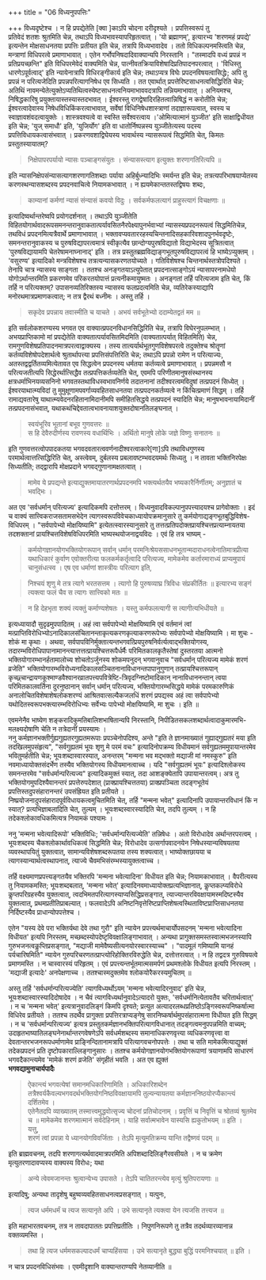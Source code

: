 +++
title = "06 विध्यनुपपत्तिः"

+++
विध्यदृष्टेश्च । न हि प्रपद्येतेति [क्वा ]काऽपि चोदना दरीदृश्यते । प्रपत्तिस्वरूपं तु  
प्रतिवेदं शतशः श्रुतमिति चेन्न, तथाऽपि विध्यभावस्यापरिहृतत्वात् । 'यो ब्रह्माणम्', इत्यारभ्य 'शरणमहं प्रपद्ये' इत्यन्तेन मोक्षसाधनतया प्रपत्तिः प्रतीयत इति चेन्न, तत्रापि विध्यभावादेव । ततो विधिकल्पनमस्त्विति चेन्न, मन्त्राणां विधिपरत्वे प्रमाणाभावात् । एतेन गर्भोपनिषदादिवाक्यान्यपि निरस्तानि । "तस्मादपि वध्यं प्रपन्नं न प्रतिप्रयच्छन्ति" इति विधिपरमेवेदं वाक्यमिति चेन्न, पात्नीवतक्रियाविशेषादिप्रतिपादनपरत्वात् । 'विधिस्तु धारणेऽपूर्वत्वाद्' इति न्यायेनात्रापि विधिरङ्गीकार्य इति चेन्न; तथाऽप्यत्र विघेः प्रपदनविषयत्वासिद्धेः; अपि तु प्रपन्नं न परित्यजेदिति प्रपन्नपरित्यागनिषेध एव सिध्यति । तत एवार्थात् प्रपत्तेरिष्टसाधनत्वसिद्धिरिति चेन्न; अतिथिं नावमन्येतेत्युक्तेऽप्यतिथित्वस्येष्टसाधनत्वनियमाभाववदत्रापि तन्नियमाभावात् । अनियमश्च, निषिद्धकारिषु प्रयुक्तायास्तस्यास्तदभावत् । ईश्वरस्तु रागद्वेषादिरहितत्वान्निषिद्धं न करोतीति चेन्न; ईश्वरत्वादेवास्य निषेधविधिकिंकरत्वाभावात्, सर्वेषां विधिनिषेधशास्त्राणां तदाज्ञारूपत्वात्, स्वस्य च स्वाज्ञावशंवदत्वायुक्तेः । शास्त्रवश्यत्वे वा स्वस्ति सर्वेश्वरत्वाय ।'ओमित्यात्मानं युञ्जीत' इति साक्षाद्विधीयत इति चेन्न; 'युज् समाधौ' इति, 'युजिर्योग' इति वा धातोर्निष्पन्नस्य युञ्जीतेत्यस्य पदस्य प्रपत्तिविधायकत्वासंभवात् । प्रकरणवशाद्विघेयस्य भावार्थस्य न्यासरूपत्वं सिद्धमिति चेत्, किमतः प्रस्तुतस्यायातम्?
> निक्षेपापरपर्यायो न्यासः पञ्चाङ्गसंयुतः । संन्यासस्त्याग इत्युक्तः शरणागतिरित्यपि ॥

इति न्यासनिक्षेपसंन्यासत्यागशरणागतिशब्दाः पर्याया अहिर्बुध्न्यादिभिः स्मर्यन्त इति चेन्न; तत्रत्यपरिभाषयाप्येतस्य करणस्थन्यासशब्दस्य प्रपदनवाचित्वे नियामकभावात् । न ह्ययमेकान्ततस्तद्विषयः शब्दः, 
> काम्यानां कर्मणां न्यासं संन्यासं कवयो विदुः । सर्वकर्मफलत्यागं प्राहुस्त्यागं विचक्षणाः ॥

इत्यादिष्वर्थान्तरेष्वपि प्रयोगदर्शनात् । तथाऽपि युञ्जीतेति विहितयोगार्थवादरूपसमनन्तरानुवाकतात्पर्यावसितनैरपेक्ष्यापुनर्भवाभ्यां न्यासस्यप्रपदनरूपत्वं सिद्धमितिचेन्न, तथविधं प्रपदनमित्यत्रैवार्थे प्रमाणाभावात् । भक्तावप्यवताररहस्यचिन्तनादिसहकारिवशादपुनर्भवदृष्टेः, समनन्तरानुवाकस्य च पुरुषविद्यापरत्वमात्रं स्वीकृत्यैव छान्दोग्यपुरषविद्यातो विद्याभेदस्य सूत्रितत्वात् 'पुरुषविद्यायामपि चेतरेषामनाघ्नानाद्' इति । तत्र प्रस्तुतब्रह्मविद्याङ्गभूतपुरुषविद्यापरत्वं हि भाष्येऽप्युक्तम् । 'वसुरण्य' इत्यादिको मन्त्रविशेषश्च तत्रत्यन्यासकरणतयोच्यते । गतिविशेषश्च चिन्तनार्थस्तत्रोपदिश्यते । तेनापि चात्र न्यासस्य साङ्गता । ततश्च अनङ्गतयाऽत्युपेतात् प्रपदनात्साङ्गोऽयं न्यासापरनामधेयो योगोऽर्थान्तरमिति प्रकरणमेव परिकरतयोपात्तं प्रत्यनीकमायुष्मतः । अनङ्गतां तर्हि परित्यजाम इति चेत्, किं तर्हि न परित्यक्तम्? उपासनव्यतिरिक्तस्य न्यासस्य फलप्रदत्वमिति चेन्न, व्यतिरेकस्याद्यापि मनोरथमात्रप्रमाणकत्वात्; न तत्र द्वैरथं बध्नीमः । अस्तु तर्हि ।
> सकृदेव प्रपन्नाय तवास्मीति च याचते । अभयं सर्वभूतेभ्यो ददाम्येतद्वतं मम ॥
 
इति सर्वलोकशरण्यस्य भगवत एव वाक्यात्प्रपदनविधानसिद्धिरिति चेन्न, तत्रापि विघेरनुपलम्भात् । अभयप्राप्तिकामो मां प्रपद्येतेति वाक्यतात्पर्यावसितमिदमिति (वाक्यतात्पर्यात् विहितमिति) चेन्न, रामगुणविशेषप्रतिपादनमात्रपरत्वाद्वाक्यस्य । तस्य तात्यर्यार्थभूतगुणविशेषपरत्वे तदुक्तेश्च श्रोतॄणां कर्तव्यविशेषोपदेशार्थत्वे श्रुतार्थापत्त्या प्रपत्तिसंपत्तिरिति चेन्न; तथाऽपि प्रपन्नो रामेण न परित्याज्यः, अतस्तद्वद्वर्तितव्यमित्येतावत एव सिद्धत्वेन प्रपदनस्य धर्मतया कर्तव्यत्वे प्रमाणाभावात् । प्रपन्नमसौ न परित्यजतीत्यपि सिद्धेरर्थात्सिद्धैव तत्प्रपत्तिकर्तव्यतेति चेत्, एवमपि परिणीतमानुषसंस्थानस्य क्षत्रधर्माभिनयव्यसनिनो भगवतस्तथाविधस्वभावनिर्णये तदातनानां तदीश्वरत्वमविदुषां तत्प्रपदनं सिध्येत् । ईश्वरयाथात्म्यविदां तु मुमुक्षूणामपवर्गाव्यवहितसाधनतया तत्प्रपदनकर्तव्यत्वे न किंचित्प्रमाणं सिद्धम् । तर्हि रामाद्यवतारेषु याथात्म्यवेदनरहितानामिदानीमपि समीहितसिद्धये तत्प्रपदनं स्यादिति चेन्न; मानुषभावनायामिदानीं तत्प्रपदनासंभवात्, यथाकथंचिद्देवतात्वभावनायाशयुक्तदोषानतिलङ्घनात् ।  
> स्वयंभूरिव भूतानां बभूव गुणवत्तरः ॥  
स हि देवैरुदीर्णस्य रावणस्य वधार्थिभिः । अर्थितो मानुषे लोके जज्ञे विष्णुः सनातनः ॥
 
इति गुणवत्तरत्वोपपादकतया भगवदवतारत्ववर्णनादीश्वरत्वाकारे[णा]ऽपि तथाविधगुणस्य परमार्थत्वात्तत्सिद्धिरिति चेत्, अस्त्वेवम्, दुर्बलस्य प्रबलावष्टम्भवदयमर्थः सिध्यतु । न तावता भक्तिनिरपेक्षः सिध्यतीति; तद्द्वारापि मोक्षप्रदाने भगवद्गुणानामक्षतत्वात् ।

> मामेव ये प्रपद्यन्ते इत्याद्युक्तमायातरणार्थप्रपदनमपि भक्त्यर्थतयैव भष्यकारैर्निर्णीतम्; अनुज्ञातं च भवद्भिः ।

अत एव 'सर्वधर्मान् परित्यज्य' इत्यादिकमपि दत्तोत्तरम् । विध्यनुवादविकल्पानुपपत्त्यादयश्च प्रागेवोक्ताः । इदं च वाक्यं सात्त्विकराजसतामसभेदेन त्यागस्वरूपविवेचकाध्यायोपक्रमानुसारे तु कर्मयोगाद्यङ्गभूतबुद्धिविशेष-विधिपरम् । "सर्वपापेभ्यो मोक्षयिष्यामि" इत्येतत्स्वारस्यानुसारे तु तत्तत्प्रतिपदोक्तप्रायश्चित्तप्रत्याम्नायतया तदशक्तानां प्रायश्चित्तविशेषविधिपरमिति भाष्यस्थयोजनाद्वयविदः । एवं हि तत्र भाष्यम् -
> कर्मयोगज्ञानयोगभक्तियोगरूपान् सर्वान् धर्मान् परमनिःश्रेयससाधनभूतान्मदाराधनत्वेनातिमात्रप्रीत्या यथाधिकारं कुर्वाण एवोक्तरीत्या फलकर्मकर्तृत्वादि परित्यज्य, मामेकमेव कर्तारमाराध्यं प्राप्यमुपायं चानुसंधत्स्व । एष एव धर्माणां शास्त्रीयः परित्याग इति,

>  निश्चयं शृणु मे तत्र त्यागे भरतसत्तम । त्यागो हि पुरुषव्याघ्र त्रिविधः संप्रकीर्तितः ॥ इत्यारभ्य
> सङ्गं त्यक्त्वा फलं चैव स त्यागः सात्त्विको मतः ॥

> न हि देहभृता शक्यं त्यक्तुं कर्माण्यशेषतः । यस्तु कर्मफलत्यागी स त्यागीत्यभिधीयते ॥
 
इत्यध्यायादौ सुदृढमुपपादितम् । अहं त्वा सर्वपापेभ्यो मोक्षयिष्यामि एवं वर्तमानं त्वां मत्प्राप्तिविरोधिभ्योऽनादिकालसंचितानन्ताकृत्यकरणकृत्याकरणरूपेभ्यः सर्वपापेभ्यो मोक्षयिष्यामि । मा शुचः - शोकं मा कृथाः । अथवा, सर्वपापविनिर्मुक्तात्यन्तभगवत्प्रियपुरुषनिर्वर्त्यत्वाद्भक्तियोगस्य, तदारम्भविरोधिपापानामानन्त्यात्तत्तत्प्रायश्चित्तरूपैर्धर्मैः परिमितकालकृतैस्तेषां दुस्तरतया आत्मनो भक्तियोगारम्भानर्हतामालोच्य शोचतोऽर्जुनस्य शोकमपनुदन् भगवानुवाच "सर्वधर्मान् परित्यज्य मामेकं शरणं व्रजेति" भक्तियोगारम्भविरोध्यनादिकालसञ्चितनानाविधानन्तपापानुगुणान् तत्प्रायश्चित्तरूपान् कृच्छ्र्चान्द्रायणकूश्माण्डवैश्वानरव्रातपत्त्यपवित्रेष्टि-त्रिवृदग्निष्टोमादिकान् नानाविधाननन्तान् त्वया परिमितकालवर्तिना दुरनुष्ठानान् सर्वान् धर्मान् परित्यज्य, भक्तियोगारम्भसिद्धये मामेकं परमकारुणिकं अनालोचितविशेषाशेषलोकशरण्यं आश्रितवात्सल्यैकजलधिं शरणं प्रपद्यस्व अहं त्वा सर्वपापेभ्यो यथोदितस्वरूपभक्त्यारम्भविरोधिभ्यः सर्वेभ्यः पापेभ्यो मोक्षयिष्यामि, मा शुचः । इति ॥

एवमनेनैव भाष्येण शङ्करादिकुमतिबालिशभाषितान्यपि निरस्तानि, निपीडितसकलशब्दार्थत्वादाकुमारमभि-  
मलक्ष्यदोषाणि चेति न तत्रेदानीं प्रयस्यामः ।  
ननु कर्मज्ञानभक्तीर्गुह्यगुह्यतरगुह्यतमरूपाः प्रपञ्चेनोपदिश्य, अन्ते "इति ते ज्ञानमाख्यातं गुह्याद्गुह्यतरं मया इति तदखिलमुपसंहृत्य", "सर्वगुह्यतमं भूयः शृणु मे परमं वचः" इत्यादिनोपक्रम्य विधीयमानं सर्वगुह्यतममुपायान्तरमेव भवितुमर्हतीति चेन्न; भूयःशब्दास्वारस्यात्, अनन्तरम् "मन्मना भव मद्भक्तो मद्याजी मां नमस्कुरु" इति नवमाध्यायोक्तसंदर्भेण तस्यैव भक्तियोगस्य विधीयमानत्वाच्च । यदि "सर्वगुह्यतमं भूयः" इत्यादिश्लोकस्य समनन्तरमेव "सर्वधर्मान्परित्यज्य" इत्यादिकमुक्तं स्यात्, तदा आशङ्क्येतापि उपायान्तरत्वम्। अत्र तु भक्तियोगमुपदिश्यैवानन्तरं प्रपत्तेरुपदेशात् (प्राक्प्रायश्चित्ततया) प्राक्प्रपञ्चिता तदङ्गभूतेयं प्रपत्तिस्तदुपसंहारानन्तरं उपसंह्रियत इति प्रतीयते ।  
निष्प्रयोजनादुपसंहारादपूर्वविधायकत्वमुचितमिति चेत्, तर्हि "मन्मना भवेत्" इत्यादिनापि उपायान्तरविधानं किं न स्यात्? प्रत्यभिज्ञाबलादिति चेत्, तुल्यम् । भूयःशब्दस्वारस्यादिति चेत्, तदपि तुल्यम् । न हि तदेकश्लोकावधिकमित्यत्र नियामकं पश्यामः । 

ननु 'मन्मना भवेत्यादिरूपो' भक्तिविधिः; 'सर्वधर्मान्परित्यज्येति' तन्निषेधः । अतो विरोधादेव अर्थान्तरपरत्वम् । भूयःशब्दस्य चैकश्लोकार्थावधिकत्वं सिद्धमिति चेन्न; विरोधादेव उत्सर्गापवादनयेन निषेधस्यान्यविषयतया व्यवस्थापयितुं युक्तत्वात्, सामान्यविशेषशब्दरूपतया तस्य शक्यत्वात्। भाष्योक्तछायया च त्यागस्यान्यार्थत्वस्थापनात्, त्याज्ये चैवमभिसंरम्भस्यायुक्तत्वाच्च ।

तर्हि वक्ष्यमाणप्रपत्त्यङ्गतयैव भक्तिरपि 'मन्मना भवेत्यादिना' विधीयत इति चेन्न; नियामकाभावात् । वैपरीत्यस्य तु नियामकमस्ति; भूयःशब्दबलात्, 'मन्मना भवेत्'    इत्यादिनवमाध्यायोक्तप्रत्यभिज्ञानात्, कॢप्तकल्प्यविरोधे कॢप्तपरिग्रहस्यैव युक्तत्वात्, त्वदभिमतपरित्यागस्याप्यसिद्धिप्रसङ्गात्, त्याज्यान्तरविवक्षायामस्मदिष्टस्यैव युक्तत्वात्, प्रथमप्रतीतिप्राबल्यात् । फलवादेऽपि अनिष्टनिवृत्तेरिष्टप्राप्तिशेषत्वस्थिताविष्टप्राप्तिसाधनतया निर्दिष्टस्यैव प्राधान्योपपत्तेश्च ।

एतेन "यस्य देवे परा भक्तिर्यथा देवे तथा गुरौ" इति न्यायेन प्रपत्त्यर्थमाचार्योपसदनम् 'मन्मना भवेत्यादिना विधीयत' इत्यपि निरस्तम्, मच्छब्दस्योपदेष्टृविवक्षालिङ्गाभावात् । अन्यथा प्रागुक्तसमस्तस्वात्मभजनस्यापि गुरुभजनत्वकॢप्तिप्रसङ्गात्, "मद्याजी मामेवैष्यसीत्यनयोरस्वारस्याच्च" । "पादमूलं गमिष्यामि यानहं पर्यचारिषमिति" न्यायेन गुरुपरिचरणतत्प्राप्त्योरिहोक्तिरविरुद्धेति चेन्न, दत्तोत्तरत्वात् । न हि तद्वदत्र गुरुविषयत्वे प्रमाणमस्ति । न चास्वारस्यं परिहृतम् । एवं प्रपत्त्यन्तर्भूतमात्मसमर्पणं प्रथमश्लोके विधीयत इत्यपि निरस्तम् । 'मद्याजी इत्यादेः' अनपेक्षणाच्च । ततश्चास्मदुक्तमेव श्लोकयोरैकरस्यमुचितम् ॥

अस्तु तर्हि 'सर्वधर्मान्परित्यज्येति' त्यागविध्यर्थोऽयम् 'मन्मना भवेत्यादिरनुवाद' इति चेन्न, भूयःशब्दास्वारस्यादिदोषादेव । न चैवं त्यागविध्यर्थानुवादेऽत्यादरो युक्तः, 'सर्वधर्मानित्येतावतैव चरितार्थत्वात्' । न च 'मन्मना भवेत्' इत्यत्रानुवादलिङ्गं किमपि दृश्यते; प्रत्युत अत्यादरलब्धप्रतिष्ठोऽङ्गिस्वरूपनिष्कर्षात्मा विधिरेव प्रतीयते । ततश्च तदर्थैव प्रागुक्ता प्रपत्तिरत्राप्यङ्गेषु सारनिष्कर्षार्थमुपसंहारात्मना विधीयत इति सिद्धम् । न च 'सर्वधर्मान्परित्यज्य' इत्यत्र प्रस्तुतकर्मज्ञानभक्तिपरित्यागविधानात् तदङ्गत्वमनुपपन्नमिति वाच्यम्; उदाहृतभाष्यातिलङ्घनेनार्थान्तरगवेषणेऽपि सर्वधर्मशब्दस्य समानाधिकरणवृत्त्या व्यधिकरणवृत्त्वा वा देवतान्तरभजनरूपधर्माणामेव प्राङ्निन्दितानामत्रापि परित्यागवचनोपपत्तेः । तथा च सति मामेकमित्याद्युक्तं तदेकप्रपदनं प्रति दृष्टोपकाराल्लिङ्गानुसारः । ततश्च कर्मयोगज्ञानयोगभक्तियोगरूपाणां त्रयाणामपि साधारणं भगवदैकान्त्यमेव 'मामेकं शरणं व्रजेति' संगृहीतं भवति । अत एव ह्युक्तं  
**भगवद्यामुनाचार्यपादैः** 
> ऐकान्त्यं भगवत्येषां समानमधिकारिणामिति । अधिकारिशब्देन तत्रैश्वर्यकैवल्यभगवदर्थभक्तियोगनिष्ठविवक्षायामपि तुल्यन्यायतया कर्मज्ञाननिष्ठयोरप्यैकान्त्यं दर्शितमेव ।  
एतेनैतदपि व्याख्यातम्
>  तस्मात्त्वमुद्धवोत्सृज्य चोदनां प्रतिचोदनाम् । प्रवृत्तिं च निवृत्तिं च श्रोतव्यं श्रुतमेव च ॥
>  मामेकमेव शरणमात्मानं सर्वदेहिनाम् । याहि सर्वात्मभावेन यास्यसि ह्यकुतोभयम् ॥ इति ।  
यत्तु,  
> शरणं त्वां प्रपन्ना ये ध्यानयोगविवर्जिताः । तेऽपि मृत्युमतिक्रम्य यान्ति तद्वैष्णवं पदम् ॥
 
इति ब्राह्मवचनम्, तदपि शरणागत्यर्थवादमात्रपरमिति अपिशब्दादिलिङ्गैरवसीयते । न च क्रमेण मृत्युतरणादावप्यस्य वाक्यस्य विरोधः; यथा
> अन्ये त्वेवमजानन्तः श्रुत्वान्येभ्य उपासते । तेऽपि चातितरन्त्येव मृत्युं श्रुतिपरायणाः ॥

इत्यादिषु; अन्यथा तादृशेषु बहुष्वव्यवहितसाधनत्वप्रसङ्गात् । यत्पुनः, 
> त्यज धर्ममधर्मं च त्यज सत्यानृते अपि । उभे सत्यानृते त्यक्त्वा येन त्यजसि तत्त्यज ॥
  
इति महाभारतवचनम्, तत्र न तावदापाततः प्रपत्तिप्रतीतिः । निपुणनिरूपणे तु तत्रैव तदर्थव्यारव्यानान्न वक्तव्यमस्ति । 
> तथा हि  त्यज धर्ममसकल्पादधर्मं चाप्यहिंसया । उभे सत्यानृते बुद्ध्या बुद्धिं परमनिश्चयात् ॥ इति ।

न चात्र प्रपदनविधिसंभवः । एवमीदृशानि वाक्यान्तराण्यपि नेतव्यानीति ॥
